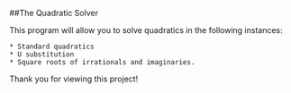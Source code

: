 ##The Quadratic Solver

This program will allow you to solve quadratics in the following instances:

	* Standard quadratics
	* U substitution
	* Square roots of irrationals and imaginaries.
	
Thank you for viewing this project!